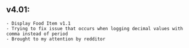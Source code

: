 ## v4.01:
	- Display Food Item v1.1
	- Trying to fix issue that occurs when logging decimal values with comma instead of period
	- Brought to my attention by redditor
